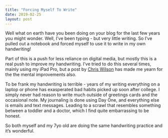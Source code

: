 ```yaml
---
title: "Forcing Myself To Write"
date: 2019-02-25
layout: post
---
```

Well what on earth have you been doing on your blog for the last few years you might wonder. Well, I’ve been typing - but very little writing. So I’ve pulled out a notebook and forced myself to use it to write in my own handwriting!

Part of this is a push for less reliance on digital media, but mostly this is a real push to improve my handwriting. I’ve tried to do this several times, mainly using my iPad Pro, but a post by [Chris Wilson](http://adversaria.org/2019/02/08/calligraphy-and-mindfulness/) has made me yearn for the the mental improvements also.

To be frank my handwriting is terrible - years of my writing everything on a laptop or phone has exasperated bad habits picked up soon after college. I simply never had reason to write much outside of greetings cards and the occasional note. My journaling is done using Day One, and everything else is emails and text messages. Leading to a scrawl that resembles something between a toddler and a doctor, which I find quite embarrassing to be honest.

So both myself and my 7yo old are doing the same handwriting practice and it’s wonderful.
